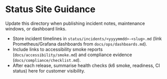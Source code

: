 # Status Site Guidance

Update this directory when publishing incident notes, maintenance windows, or dashboard links.

- Store incident timelines in `status/incidents/<yyyymmdd>-<slug>.md` (link Prometheus/Grafana dashboards from `docs/ops/dashboards.md`).
- Include links to accessibility smoke reports (`docs/accessibility/smoke.md`) and compliance evidence (`docs/compliance/checklist.md`).
- After each release, summarise health checks (k6 smoke, readiness, CI status) here for customer visibility.


